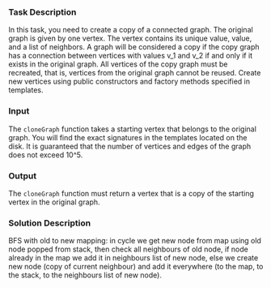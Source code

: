 ### Task Description 

In this task, you need to create a copy of a connected graph. 
The original graph is given by one vertex. 
The vertex contains its unique value, value, and a list of neighbors. 
A graph will be considered a copy if the copy graph has a connection 
between vertices with values v_1 and v_2 if and only if it exists in the original graph. 
All vertices of the copy graph must be recreated, that is, 
vertices from the original graph cannot be reused. 
Create new vertices using public constructors and factory methods specified in templates.

### Input 

The ```cloneGraph``` function takes a starting vertex that belongs to the original graph.
You will find the exact signatures in the templates located on the disk.
It is guaranteed that the number of vertices and edges of the graph does not exceed 10^5.

### Output

The ```cloneGraph``` function must return a vertex that is a copy 
of the starting vertex in the original graph.

### Solution Description

BFS with old to new mapping:
in cycle we get new node from map using old node popped from stack,
then check all neighbours of old node, if node already in the map we 
add it in neighbours list of new node, else we create new node 
(copy of current neighbour) and add it everywhere 
(to the map, to the stack, to the neighbours list of new node).
